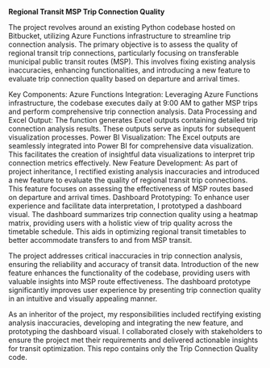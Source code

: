 **Regional Transit MSP Trip Connection Quality**


The project revolves around an existing Python codebase hosted on Bitbucket, utilizing Azure Functions infrastructure to streamline trip connection analysis. The primary objective is to assess the quality of regional transit trip connections, particularly focusing on transferable municipal public transit routes (MSP). This involves fixing existing analysis inaccuracies, enhancing functionalities, and introducing a new feature to evaluate trip connection quality based on departure and arrival times.

Key Components:
Azure Functions Integration: Leveraging Azure Functions infrastructure, the codebase executes daily at 9:00 AM to gather MSP trips and perform comprehensive trip connection analysis.
Data Processing and Excel Output: The function generates Excel outputs containing detailed trip connection analysis results. These outputs serve as inputs for subsequent visualization processes.
Power BI Visualization: The Excel outputs are seamlessly integrated into Power BI for comprehensive data visualization. This facilitates the creation of insightful data visualizations to interpret trip connection metrics effectively.
New Feature Development: As part of project inheritance, I rectified existing analysis inaccuracies and introduced a new feature to evaluate the quality of regional transit trip connections. This feature focuses on assessing the effectiveness of MSP routes based on departure and arrival times.
Dashboard Prototyping: To enhance user experience and facilitate data interpretation, I prototyped a dashboard visual. The dashboard summarizes trip connection quality using a heatmap matrix, providing users with a holistic view of trip quality across the timetable schedule. This aids in optimizing regional transit timetables to better accommodate transfers to and from MSP transit.

The project addresses critical inaccuracies in trip connection analysis, ensuring the reliability and accuracy of transit data. Introduction of the new feature enhances the functionality of the codebase, providing users with valuable insights into MSP route effectiveness. The dashboard prototype significantly improves user experience by presenting trip connection quality in an intuitive and visually appealing manner.

As an inheritor of the project, my responsibilities included rectifying existing analysis inaccuracies, developing and integrating the new feature, and prototyping the dashboard visual. I collaborated closely with stakeholders to ensure the project met their requirements and delivered actionable insights for transit optimization.
This repo contains only the Trip Connection Quality code.

